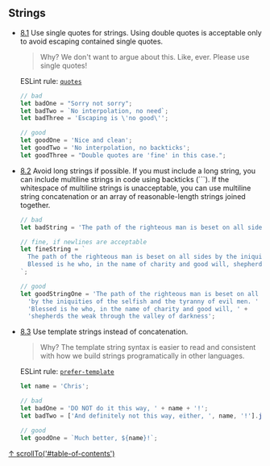 ## Strings

- [8.1](#8.1) <a name="8.1"></a> Use single quotes for strings. Using double quotes is acceptable only to avoid escaping contained single quotes.

  > Why? We don't want to argue about this. Like, ever. Please use single quotes!

  ESLint rule: [`quotes`](http://eslint.org/docs/rules/quotes.html)

  ```javascript
  // bad
  let badOne = "Sorry not sorry";
  let badTwo = `No interpolation, no need`;
  let badThree = 'Escaping is \'no good\'';

  // good
  let goodOne = 'Nice and clean';
  let goodTwo = 'No interpolation, no backticks';
  let goodThree = "Double quotes are 'fine' in this case.";
  ```

- [8.2](#8.2) <a name="8.2"></a> Avoid long strings if possible. If you must include a long string, you can include multiline strings in code using backticks (`\``). If the whitespace of multiline strings is unacceptable, you can use multiline string concatenation or an array of reasonable-length strings joined together.

  ```javascript
  // bad
  let badString = 'The path of the righteous man is beset on all sides by the iniquities of the selfish and the tyranny of evil men. Blessed is he who, in the name of charity and good will, shepherds the weak through the valley of darkness'

  // fine, if newlines are acceptable
  let fineString = `
    The path of the righteous man is beset on all sides by the iniquities of the selfish and the tyranny of evil men.
    Blessed is he who, in the name of charity and good will, shepherds the weak through the valley of darkness
  `;

  // good
  let goodStringOne = 'The path of the righteous man is beset on all sides ' +
    'by the iniquities of the selfish and the tyranny of evil men. ' +
    'Blessed is he who, in the name of charity and good will, ' +
    'shepherds the weak through the valley of darkness';
  ```

- [8.3](#8.3) <a name="8.3"></a> Use template strings instead of concatenation.

  > Why? The template string syntax is easier to read and consistent with how we build strings programatically in other languages.

  ESLint rule: [`prefer-template`](http://eslint.org/docs/rules/prefer-template.html)

  ```javascript
  let name = 'Chris';

  // bad
  let badOne = 'DO NOT do it this way, ' + name + '!';
  let badTwo = ['And definitely not this way, either, ', name, '!'].join('');

  // good
  let goodOne = `Much better, ${name}!`;
  ```

[↑ scrollTo('#table-of-contents')](#table-of-contents)
